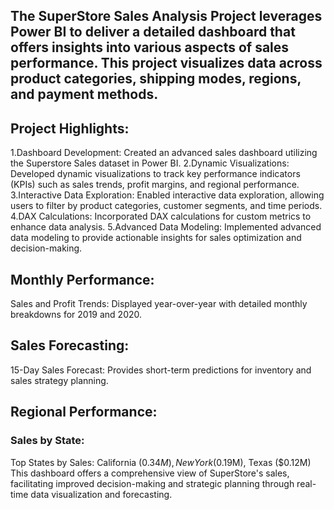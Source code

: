 ## The SuperStore Sales Analysis Project leverages Power BI to deliver a detailed dashboard that offers insights into various aspects of sales performance. This project visualizes data across product categories, shipping modes, regions, and payment methods.
## Project Highlights:
1.Dashboard Development: Created an advanced sales dashboard utilizing the Superstore Sales dataset in Power BI.
2.Dynamic Visualizations: Developed dynamic visualizations to track key performance indicators (KPIs) such as sales trends, profit margins, and regional performance.
3.Interactive Data Exploration: Enabled interactive data exploration, allowing users to filter by product categories, customer segments, and time periods.
4.DAX Calculations: Incorporated DAX calculations for custom metrics to enhance data analysis.
5.Advanced Data Modeling: Implemented advanced data modeling to provide actionable insights for sales optimization and decision-making.
## Monthly Performance:
Sales and Profit Trends: Displayed year-over-year with detailed monthly breakdowns for 2019 and 2020.
## Sales Forecasting:
15-Day Sales Forecast: Provides short-term predictions for inventory and sales strategy planning.
## Regional Performance:
### Sales by State:
Top States by Sales: California ($0.34M), New York ($0.19M), Texas ($0.12M)
This dashboard offers a comprehensive view of SuperStore's sales, facilitating improved decision-making and strategic planning through real-time data visualization and forecasting.


